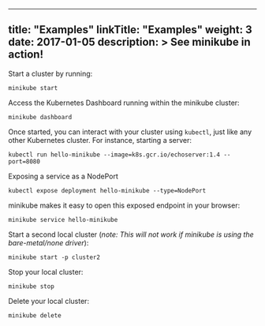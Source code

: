 
---
title: "Examples"
linkTitle: "Examples"
weight: 3
date: 2017-01-05
description: >
  See minikube in action!
---

Start a cluster by running:

`minikube start`

Access the Kubernetes Dashboard running within the minikube cluster:

`minikube dashboard`

Once started, you can interact with your cluster using `kubectl`, just like any other Kubernetes cluster. For instance, starting a server:

`kubectl run hello-minikube --image=k8s.gcr.io/echoserver:1.4 --port=8080`

Exposing a service as a NodePort

`kubectl expose deployment hello-minikube --type=NodePort`

minikube makes it easy to open this exposed endpoint in your browser:

`minikube service hello-minikube`

Start a second local cluster (_note: This will not work if minikube is using the bare-metal/none driver_):

`minikube start -p cluster2`

Stop your local cluster:

`minikube stop`

Delete your local cluster:

`minikube delete`
